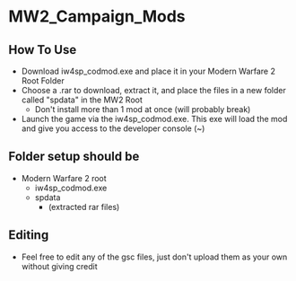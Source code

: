 # MW2_Campaign_Mods

## How To Use
- Download iw4sp_codmod.exe and place it in your Modern Warfare 2 Root Folder
- Choose a .rar to download, extract it, and place the files in a new folder called "spdata" in the MW2 Root
  - Don't install more than 1 mod at once (will probably break)
- Launch the game via the iw4sp_codmod.exe. This exe will load the mod and give you access to the developer console (~)

## Folder setup should be
- Modern Warfare 2 root
  - iw4sp_codmod.exe
  - spdata
    - (extracted rar files)
    
## Editing
- Feel free to edit any of the gsc files, just don't upload them as your own without giving credit
